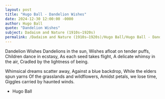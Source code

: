 ```yaml
---
layout: post
title: "Hugo Ball - Dandelion Wishes"
date: 2024-12-30 12:00:00 -0000
author: Hugo Ball
quote: "Dandelion Wishes"
subject: Dadaism and Nature (1910s–1920s)
permalink: /Dadaism and Nature (1910s–1920s)/Hugo Ball/Hugo Ball - Dandelion Wishes
---
```


Dandelion Wishes
Dandelions in the sun,
Wishes afloat on tender puffs,
Children dance in ecstasy,
As each seed takes flight,
A delicate whimsy in the air,
Cradled by the lightness of being.

Whimsical dreams scatter away,
Against a blue backdrop,
While the elders spun yarns
Of the grasslands and wildflowers,
Amidst petals, we lose time,
Giggles carried by haunted winds.

- Hugo Ball
